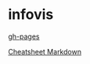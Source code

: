 # infovis

[gh-pages](https://AgustinAlejoDammiano.github.io/infovis/)

[Cheatsheet Markdown](https://github.com/adam-p/markdown-here/wiki/Markdown-Cheatsheet)

